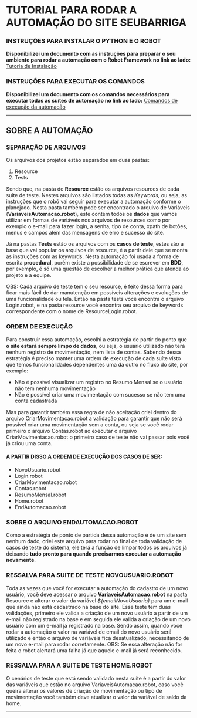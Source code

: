 # TUTORIAL PARA RODAR A AUTOMAÇÃO DO SITE SEUBARRIGA


### INSTRUÇÕES PARA INSTALAR O PYTHON E O ROBOT

**Disponibilizei um documento com as instruções para preparar o seu ambiente para rodar a automação com o Robot Framework no link ao lado:**
[Tutoria de Instalação](https://drive.google.com/file/d/1IIjox7tX8vNGBjl3i5lgcIzlxI1sCGej/view?usp=sharing)


### INSTRUÇÕES PARA EXECUTAR OS COMANDOS

**Disponibilizei um documento com os comandos necessários para executar todas as suítes de automação no link ao lado:**
[Comandos de execução da automação](https://drive.google.com/file/d/1DWkeQb-9N2F2fA3SX0N-hYgu5YzRSeTG/view?usp=sharing)

---

## SOBRE A AUTOMAÇÃO

### SEPARAÇÃO DE ARQUIVOS
Os arquivos dos projetos estão separados em duas pastas:
1. Resource
2. Tests

Sendo que, na pasta de **Resource** estão os arquivos resources de cada suíte de teste. Nestes arquivos são listados todas as *Keywords*, ou seja, as instruções que o robô vai seguir para executar a automação conforme o planejado. Nesta pasta também pode ser encontrado o arquivo de Variáveis (**VariaveisAutomacao.robot**), este contém todos os **dados** que vamos utilizar em formas de variáveis nos arquivos de resources como por exemplo o e-mail para fazer login, a senha, tipo de conta, xpath de botões, menus e campos além das mensagens de erro e sucesso do site.

Já na pastas **Tests** estão os arquivos com os **casos de teste**, estes são a base que vai popular os arquivos de resource, é a partir dele que se monta as instruções com as keywords. Nesta automação foi usada a forma de escrita **procedural**, porém existe a possibilidade de se escrever em **BDD**, por exemplo, é só uma questão de escolher a melhor prática que atenda ao projeto e a equipe.

OBS: Cada arquivo de teste tem o seu resource, é feito dessa forma para ficar mais fácil de dar manutenção em possíveis alterações e evoluções de uma funcionalidade ou tela. Então na pasta tests você encontra o arquivo Login.robot, e na pasta resource você encontra seu arquivo de keywords correspondente com o nome de ResourceLogin.robot.


### ORDEM DE EXECUÇÃO
Para construir essa automação, escolhi a estratégia de partir do ponto que **o site estará sempre limpo de dados**, ou seja, o usuário utilizado não terá nenhum registro de movimentação, nem lista de contas.
Sabendo dessa estratégia é preciso manter uma ordem de execução de cada suíte visto que temos funcionalidades dependentes uma da outro no fluxo do site, por exemplo:
- Não é possível visualizar um registro no Resumo Mensal se o usuário não tem nenhuma movimentação
- Não é possível criar uma movimentação com sucesso se não tem uma conta cadastrada

Mas para garantir também essa regra de não aceitação criei dentro do arquivo CriarMovimentacao.robot a validação para garantir que não será possível criar uma movimentação sem a conta, ou seja se você rodar primeiro o arquivo Contas.robot ao executar o arquivo CriarMovimentacao.robot o primeiro caso de teste não vai passar pois você já criou uma conta.

#### A PARTIR DISSO A ORDEM DE EXECUÇÃO DOS CASOS DE SER:
- NovoUsuario.robot
- Login.robot
- CriarMovimentacao.robot
- Contas.robot
- ResumoMensal.robot
- Home.robot
- EndAutomacao.robot


### SOBRE O ARQUIVO ENDAUTOMACAO.ROBOT
Como a estratégia de ponto de partida  dessa automação é de um site sem nenhum dado,  criei este arquivo para rodar no final de toda validação de casos de teste do sistema, ele terá a função de limpar todos os arquivos já deixando **tudo pronto para quando precisarmos executar a automação novamente**.


### RESSALVA PARA SUITE DE TESTE NOVOUSUARIO.ROBOT
Toda as vezes que você for executar a automação do cadastro de um novo usuário, você deve acessar o arquivo **VariaveisAutomacao.robot** na pasta Resource e alterar o valor da variável *${emailNovoUsuario}* para um e-mail que ainda não está cadastrado na base do site.
Esse teste tem duas validações, primeiro ele valida a criação de um novo usuário a partir de um e-mail não registrado na base e em seguida ele valida a criação de um novo usuário com um e-mail já registrado na base. Sendo assim, quando você rodar a automação o valor na variável de email do novo usuário será utilizado e então o arquivo de variáveis fica desatualizado, necessitando de um novo e-mail para rodar corretamente.
OBS: Se essa alteração não for feita o robot alertará uma falha já que aquele e-mail já será reconhecido.


### RESSALVA PARA A SUITE DE TESTE HOME.ROBOT
O cenários de teste que está sendo validado nesta suíte é a partir do valor das variáveis que estão no arquivo VariaveisAutomacao.robot, caso você queira alterar os valores de criação de movimentação ou tipo de movimentação você também deve atualizar o valor da variável de saldo da home.

---


